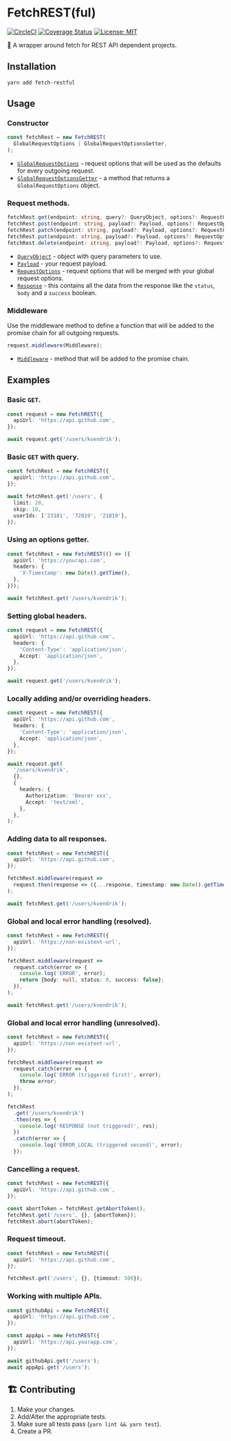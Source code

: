 # FetchREST(ful)

[![CircleCI](https://circleci.com/gh/kvendrik/fetch-restful.svg?style=svg)](https://circleci.com/gh/kvendrik/fetch-restful)
[![Coverage Status](https://coveralls.io/repos/github/kvendrik/fetch-restful/badge.svg?branch=master&q=261781)](https://coveralls.io/github/kvendrik/fetch-restful?branch=master&q=261781)
[![License: MIT](https://img.shields.io/badge/License-MIT-yellow.svg)](https://opensource.org/licenses/MIT)

🚀 A wrapper around fetch for REST API dependent projects.

## Installation

```
yarn add fetch-restful
```

## Usage

### Constructor

```ts
const fetchRest = new FetchREST(
  GlobalRequestOptions | GlobalRequestOptionsGetter,
);
```

* [`GlobalRequestOptions`](https://github.com/kvendrik/fetch-restful/blob/master/src/FetchREST.ts#L21) - request options that will be used as the defaults for every outgoing request.
* [`GlobalRequestOptionsGetter`](https://github.com/kvendrik/fetch-restful/blob/master/src/FetchREST.ts#L25) - a method that returns a `GlobalRequestOptions` object.

### Request methods.

```ts
fetchRest.get(endpoint: string, query?: QueryObject, options?: RequestOptions): Promise<Response>;
fetchRest.post(endpoint: string, payload?: Payload, options?: RequestOptions): Promise<Response>;
fetchRest.patch(endpoint: string, payload?: Payload, options?: RequestOptions): Promise<Response>;
fetchRest.put(endpoint: string, payload?: Payload, options?: RequestOptions): Promise<Response>;
fetchRest.delete(endpoint: string, payload?: Payload, options?: RequestOptions): Promise<Response>;
```

* [`QueryObject`](https://github.com/kvendrik/fetch-restful/blob/master/src/queryObjectToString.ts#L3) - object with query parameters to use.
* [`Payload`](https://github.com/kvendrik/fetch-restful/blob/master/src/FetchREST.ts#L3) - your request payload.
* [`RequestOptions`](https://github.com/kvendrik/fetch-restful/blob/master/src/FetchREST.ts#L13) - request options that will be merged with your global request options.
* [`Response`](https://github.com/kvendrik/fetch-restful/blob/master/src/FetchREST.ts#L13) - this contains all the data from the response like the `status`, `body` and a `success` boolean.

### Middleware

Use the middleware method to define a function that will be added to the promise chain for all outgoing requests.

```ts
request.middleware(Middleware);
```

* [`Middleware`](https://github.com/kvendrik/fetch-restful/blob/master/src/FetchREST.ts#L27) - method that will be added to the promise chain.

## Examples

### Basic `GET`.

```ts
const request = new FetchREST({
  apiUrl: 'https://api.github.com',
});

await request.get('/users/kvendrik');
```

### Basic `GET` with query.

```ts
const fetchRest = new FetchREST({
  apiUrl: 'https://api.github.com',
});

await fetchRest.get('/users', {
  limit: 20,
  skip: 10,
  userIds: ['23181', '72819', '21819'],
});
```

### Using an options getter.

```ts
const fetchRest = new FetchREST(() => ({
  apiUrl: 'https://yourapi.com',
  headers: {
    'X-Timestamp': new Date().getTime(),
  },
}));

await fetchRest.get('/users/kvendrik');
```

### Setting global headers.

```ts
const request = new FetchREST({
  apiUrl: 'https://api.github.com',
  headers: {
    'Content-Type': 'application/json',
    Accept: 'application/json',
  },
});

await request.get('/users/kvendrik');
```

### Locally adding and/or overriding headers.

```ts
const request = new FetchREST({
  apiUrl: 'https://api.github.com',
  headers: {
    'Content-Type': 'application/json',
    Accept: 'application/json',
  },
});

await request.get(
  '/users/kvendrik',
  {},
  {
    headers: {
      Authorization: 'Bearer xxx',
      Accept: 'text/xml',
    },
  },
);
```

### Adding data to all responses.

```ts
const fetchRest = new FetchREST({
  apiUrl: 'https://api.github.com',
});

fetchRest.middleware(request =>
  request.then(response => ({...response, timestamp: new Date().getTime()})),
);

await fetchRest.get('/users/kvendrik');
```

### Global and local error handling (resolved).

```ts
const fetchRest = new FetchREST({
  apiUrl: 'https://non-existent-url',
});

fetchRest.middleware(request =>
  request.catch(error => {
    console.log('ERROR', error);
    return {body: null, status: 0, success: false};
  }),
);

await fetchRest.get('/users/kvendrik');
```

### Global and local error handling (unresolved).

```ts
const fetchRest = new FetchREST({
  apiUrl: 'https://non-existent-url',
});

fetchRest.middleware(request =>
  request.catch(error => {
    console.log('ERROR (triggered first)', error);
    throw error;
  }),
);

fetchRest
  .get('/users/kvendrik')
  .then(res => {
    console.log('RESPONSE (not triggered)', res);
  })
  .catch(error => {
    console.log('ERROR_LOCAL (triggered second)', error);
  });
```

### Cancelling a request.

```ts
const fetchRest = new FetchREST({
  apiUrl: 'https://api.github.com',
});

const abortToken = fetchRest.getAbortToken();
fetchRest.get('/users', {}, {abortToken});
fetchRest.abort(abortToken);
```

### Request timeout.

```ts
const fetchRest = new FetchREST({
  apiUrl: 'https://api.github.com',
});

fetchRest.get('/users', {}, {timeout: 500});
```

### Working with multiple APIs.

```ts
const githubApi = new FetchREST({
  apiUrl: 'https://api.github.com',
});

const appApi = new FetchREST({
  apiUrl: 'https://api.yourapp.com',
});

await githubApi.get('/users');
await appApi.get('/users');
```

## 🏗 Contributing

1.  Make your changes.
2.  Add/Alter the appropriate tests.
3.  Make sure all tests pass (`yarn lint && yarn test`).
4.  Create a PR.
